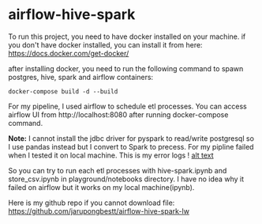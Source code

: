 # airflow-hive-spark

To run this project, you need to have docker installed on your machine.
if you don't have docker installed, you can install it from here: https://docs.docker.com/get-docker/

after installing docker, you need to run the following command to spawn postgres, hive, spark and airflow containers:
```
docker-compose build -d --build
```

For my pipeline, I used airflow to schedule etl processes. You can access airflow UI from http://localhost:8080 after running docker-compose command.

**Note:** I cannot install the jdbc driver for pyspark to read/write postgresql so I use pandas instead but I convert to Spark to precess. For my pipline failed when I tested it on local machine. This is my error logs 
! [alt text](airflow-block-failed-logs.png "Airflow Failed Logs")

So you can try to run each etl processes with hive-spark.ipynb and store_csv.ipynb in playground/notebooks directory. I have no idea why it failed on airflow but it works on my local machine(ipynb).

Here is my github repo if you cannot download file: https://github.com/jarupongbestt/airflow-hive-spark-lw